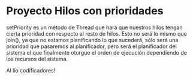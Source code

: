 # Proyecto Hilos con prioridades

setPriority es un método de Thread que hará que nuestros hilos tengan cierta prioridad con respecto al resto de hilos. Esto no será lo mismo que join(), ya que no estamos planificando lo que sucederá, sólo será una prioridad que pasaremos al planificador, pero será el planificador del sistema el que finalmente otorgue el orden de ejecución dependiendo de los recursos del sistema.

Al lío codificadores!